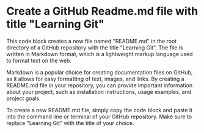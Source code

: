 # Create a GitHub Readme.md file with title "Learning Git"

This code block creates a new file named "README.md" in the root directory of a GitHub repository with the title "Learning Git". The file is written in Markdown format, which is a lightweight markup language used to format text on the web.

Markdown is a popular choice for creating documentation files on GitHub, as it allows for easy formatting of text, images, and links. By creating a README.md file in your repository, you can provide important information about your project, such as installation instructions, usage examples, and project goals.

To create a new README.md file, simply copy the code block and paste it into the command line or terminal of your GitHub repository. Make sure to replace "Learning Git" with the title of your choice.
